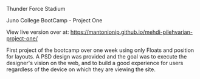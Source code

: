 Thunder Force Stadium

Juno College BootCamp - Project One


View live version over at: https://mantonionip.github.io/mehdi-pilehvarian-project-one/

First project of the bootcamp over one week using only Floats and position for layouts. A PSD design was provided and the goal was to execute the designer's vision on the web, and to build a good experience for users regardless of the device on which they are viewing the site.


